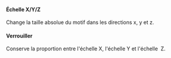 
#### Échelle X/Y/Z
Change la taille absolue du motif dans les directions x, y et z.

#### Verrouiller
Conserve la proportion entre l'échelle X, l'échelle Y et l'échelle  Z.